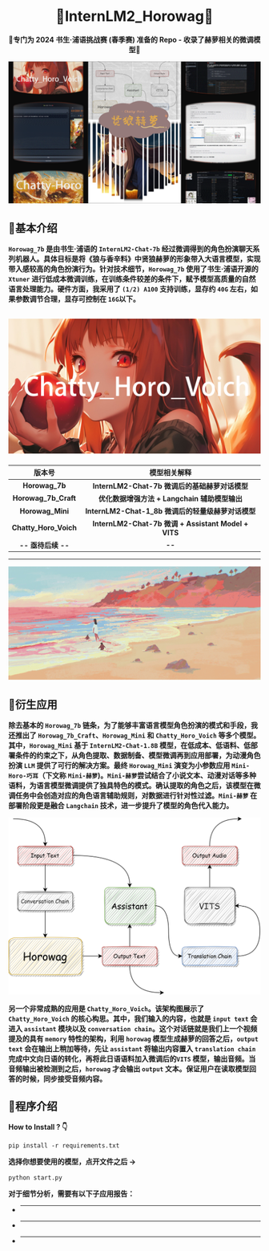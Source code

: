 <div align="center">

# 🍿**InternLM2_Horowag**🍿

🍏**专门为 2024 书生·浦语挑战赛 (春季赛) 准备的 Repo - 收录了赫萝相关的微调模型**🍎
</div>

![alt text](image/img-1.png)

## 🌠**基本介绍**

**`Horowag_7b` 是由书生·浦语的 `InternLM2-Chat-7b` 经过微调得到的角色扮演聊天系列机器人。具体目标是将《狼与香辛料》中贤狼赫萝的形象带入大语言模型，实现带入感较高的角色扮演行为。针对技术细节，`Horowag_7b` 使用了书生·浦语开源的 `Xtuner` 进行低成本微调训练，在训练条件较差的条件下，赋予模型高质量的自然语言处理能力。硬件方面，我采用了 `(1/2) A100` 支持训练，显存约 `40G` 左右，如果参数调节合理，显存可控制在 `16G`以下。**

![alt text](image/img-2.jpg)
---

<div align="center">

| 版本号 | 模型相关解释 |
|:-------:|:-------:|
| **Horowag_7b** | **InternLM2-Chat-7b 微调后的基础赫萝对话模型** |
| **Horowag_7b_Craft** | **优化数据增强方法 + Langchain 辅助模型输出** |
| **Horowag_Mini** | **InternLM2-Chat-1_8b 微调后的轻量级赫萝对话模型** |
| **Chatty_Horo_Voich** | **InternLM2-Chat-7b 微调 + Assistant Model + VITS** |
| **-- 亟待后续 --** | **--** |

</div>

---
![alt text](image/img-3.jpg)

## 🌠**衍生应用**

**除去基本的 `Horowag_7b` 链条，为了能够丰富语言模型角色扮演的模式和手段，我还推出了 `Horowag_7b_Craft`、`Horowag_Mini` 和 `Chatty_Horo_Voich` 等多个模型。其中，`Horowag_Mini` 基于 `InternLM2-Chat-1.8B` 模型，在低成本、低语料、低部署条件的约束之下，从角色提取、数据制备、模型微调再到应用部署，为动漫角色扮演 `LLM` 提供了可行的解决方案。最终 `Horowag_Mini` 演变为小参数应用 `Mini-Horo-巧耳`（下文称 `Mini-赫萝`)。`Mini-赫萝`尝试结合了小说文本、动漫对话等多种语料，为语言模型微调提供了独具特色的模式。确认提取的角色之后，该模型在微调任务中会创造对应的角色语言辅助规则，对数据进行针对性过滤。`Mini-赫萝` 在部署阶段更是融合 `Langchain` 技术，进一步提升了模型的角色代入能力。**

![alt text](image/img-4.png)

**另一个非常成熟的应用是 `Chatty_Horo_Voich`。该架构图展示了 `Chatty_Horo_Voich` 的核心构思。其中，我们输入的内容，也就是 `input text` 会进入 `assistant` 模块以及 `conversation chain`。这个对话链就是我们上一个视频提及的具有 `memory` 特性的架构，利用 `horowag` 模型生成赫萝的回答之后，`output text` 会在输出上稍加等待，先让 `assistant` 将输出内容置入 `translation chain` 完成中文向日语的转化，再将此日语语料加入微调后的`VITS` 模型，输出音频。当音频输出被检测到之后，`horowag` 才会输出 `output` 文本。保证用户在读取模型回答的时候，同步接受音频内容。**

## 🌠**程序介绍**

**How to Install ? 👇**

    pip install -r requirements.txt

**选择你想要使用的模型，点开文件之后 ->**

    python start.py

**对于细节分析，需要有以下子应用报告：**

+ ****
+ ****
+ ****